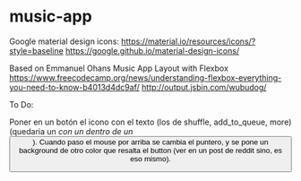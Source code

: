 # music-app

Google material design icons:
https://material.io/resources/icons/?style=baseline
https://google.github.io/material-design-icons/

Based on Emmanuel Ohans Music App Layout with Flexbox
https://www.freecodecamp.org/news/understanding-flexbox-everything-you-need-to-know-b4013d4dc9af/
http://output.jsbin.com/wubudog/

To Do:

Poner en un botón el icono con el texto (los de shuffle, add_to_queue, more) (quedaria un <i> con un <span> dentro de un <button>).
Cuando paso el mouse por arriba se cambia el puntero, y se pone un background de otro color que resalta el button (ver en un post de reddit sino, es eso mismo).
